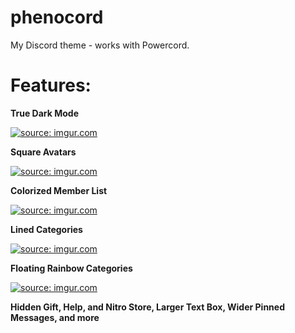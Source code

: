 # phenocord
My Discord theme - works with Powercord.

# Features:

**True Dark Mode**

<a href="https://imgur.com/GAFNv4R"><img src="https://i.imgur.com/GAFNv4R.png" title="source: imgur.com" /></a>

**Square Avatars**

<a href="https://imgur.com/5WYQ8pM"><img src="https://i.imgur.com/5WYQ8pM.png" title="source: imgur.com" /></a>

**Colorized Member List**

<a href="https://imgur.com/qaHEwNn"><img src="https://i.imgur.com/qaHEwNn.png" title="source: imgur.com" /></a>

**Lined Categories**

<a href="https://imgur.com/wUmUME2"><img src="https://i.imgur.com/wUmUME2.png" title="source: imgur.com" /></a>

**Floating Rainbow Categories**

<a href="https://imgur.com/mXCYa6o"><img src="https://i.imgur.com/mXCYa6o.png" title="source: imgur.com" /></a>

**Hidden Gift, Help, and Nitro Store, Larger Text Box, Wider Pinned Messages, and more**
